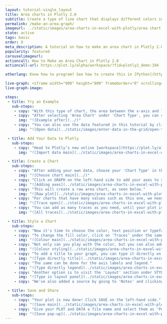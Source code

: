 ```yaml
---
layout: tutorial-single_layout
title: Area charts in Plotly 2.0
subtitle: Create a type of line chart that displays different colors in the areas below the lines.
permalink: /make-an-area-graph/
imageurl: ../static/images/area-charts-in-excel-with-plotly/area chart thumb.png
state: active
tags: basic
order: 9
meta_description: A tutorial on how to make an area chart in Plotly 2.0.
popularity: featured
carouselimageurl:
actioncall: How to Make an Area Chart in Plotly 2.0
actioncall-url: https://plot.ly/alpha/workspace/?fid=plotly2_demo:194

otherlang: Know how to program? See how to create this in [Python](https://plot.ly/python/filled-area-plots/) or [R](https://plot.ly/r/filled-area-plots/).

live-graph: <iframe width="900" height="800" frameborder="0" scrolling="no" src="https://plot.ly/~plotly2_demo/194.embed"></iframe>
live-graph-image:

steps:
 - title: Try an Example
   sub-steps:
    - copy: "With this type of chart, the area between the x-axis and lines are commonly emphasized with colors, shading, and/or textures."
    - copy: "After selecting 'Area Chart' under 'Chart Type', you can check out an example before adding your own data. Clicking the 'try an example' button will show what a sample chart looks like after adding data and playing with the style. You'll also see what values and style attributes were selected for this specific contour plot, as well as the end result."
      img: "![Example after](../)"
    - copy: "You can also use the data featured in this tutorial by clicking on 'Open This Data in Plotly' on the left-hand side. It'll open in your workspace."
      img: "![Open data](../static/images/enter-data-in-the-grid/open-this-data.png)"

 - title: Add Your Data to Plotly
   sub-steps:
    - copy: "Head to Plotly’s new online [workspace](https://plot.ly/alpha/workspace/) and add your data. You have the option of typing directly in the grid, uploading your file, or entering a URL of an online dataset. Plotly accepts .xls, .xlsx, or .csv files. For more information on how to enter your data, see [this](http://help.plot.ly/add-data-to-the-plotly-grid/) tutorial."
      img: "![Import data main](../static/images/area-charts-in-excel-with-plotly/import area chart.png)"

 - title: Create a Chart
   sub-steps:
    - copy: "After adding your own data, choose your 'Chart Type' in the GRAPH section on the left-hand side and select 'Area Chart'."
      img: "![Choose chart main](../)"
    - copy: "Click on GRAPH on the left-hand side to add your axes to your contour. After selecting 'Area', you should then fill out the X and Y dropdown to create the plot."
      img: "![Adding axes](../static/images/area-charts-in-excel-with-plotly/values area chart.png)"
    - copy: "This will create a raw area chart, as seen below."
      img: "![Raw plot](../static/images/area-charts-in-excel-with-plotly/raw area chart.png)"
    - copy: "For charts that have many values such as this one, we need to add more data to the plot. We do this by clicking on the '+Trace' button at the top right-hand side of that pane."
      img: "![Trace open](../static/images/area-charts-in-excel-with-plotly/add traces area.png)"
    - copy: "You can add as many traces as you need, until your plot is complete!."
      img: "![All traces](../static/images/area-charts-in-excel-with-plotly/all traces area.png)"

 - title: Style a Chart
   sub-steps:
    - copy: "Now it's time to choose the color, text position or typeface. Click on STYLE on the left-hand side to play around with the style of your plot."
    - copy: "To change the fill color, click on ‘Traces’ under the same STYLE tab, and choose the color you want. Note that certain colors and typeface are only available with a PRO subscription. Click [here](https://plot.ly/products/cloud/) to upgrade!"
      img: "![Colour main](../static/images/area-charts-in-excel-with-plotly/colour tab area.png)"
    - copy: "Not only can you play with the color, but you can also add points to your lines and color those as well. You can change the diameter of the point, and if the dot doesn't do it for you, you can choose another symbol. You also have the option of selecting the type and shape of line and adjusting its thickness. "
      img: "![Colour styling](../static/images/area-charts-in-excel-with-plotly/area chart colour styles.gif)"  
    - copy: "To add a title to your graph, you can type it directly on the title by double-clicking it. "
      img: "![Type directly title](../static/images/area-charts-in-excel-with-plotly/title area chart.png)"
    - copy: "The same can be done for the axis labels and legend."
      img: "![Type directly legend](../static/images/area-charts-in-excel-with-plotly/legend title area.png)"
    - copy: "Another option is to visit the 'Layout' section under STYLE, click on 'Title and Fonts' and enter your title in the box, as shown below."
      img: "![Type in layout panel](../static/images/area-charts-in-excel-with-plotly/title tab for area chart.png)"
    - copy: "We've also added a source by going to 'Notes' and clicking on the blue '+Annotation' button, then selecting 'Source to data'. For more information on annotations, visit [this](http://help.plot.ly/how-to-add-annotations/) page."

 - title: Save and Share
   sub-steps:
    - copy: "Your plot is now done! Click SAVE on the left-hand side."
      img: "![Save main](../static/images/area-charts-in-excel-with-plotly/save main area.png)"
    - copy: "Give your PLOT and DATA a file name and select them as 'Public' or 'Private'. For more information on how sharing works, including the difference between private, public, and secret sharing, visit [this](http://help.plot.ly/save-share-and-export-in-plotly/) page."
      img: "![Save pop-up](../static/images/area-charts-in-excel-with-plotly/save popup area.png)"     
---
```



